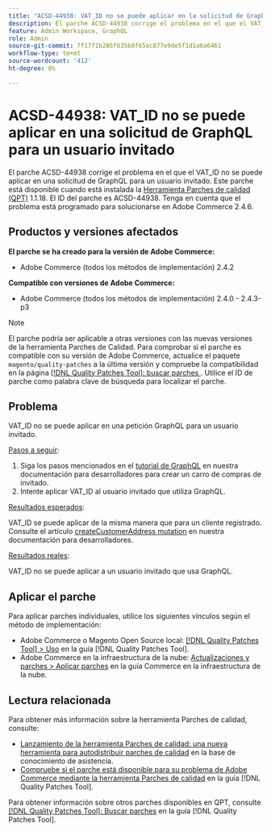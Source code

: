```yaml
---
title: "ACSD-44938: VAT_ID no se puede aplicar en la solicitud de GraphQL para el usuario invitado"
description: El parche ACSD-44938 corrige el problema en el que el VAT_ID no se puede aplicar en una solicitud de GraphQL para un usuario invitado. Este parche está disponible cuando está instalada la [Quality Patches Tool (QPT)](https://experienceleague.adobe.com/en/docs/commerce-knowledge-base/kb/announcements/commerce-announcements/magento-quality-patches-released-new-tool-to-self-serve-quality-patches) 1.1.18. El ID del parche es ACSD-44938. Tenga en cuenta que el problema está programado para solucionarse en Adobe Commerce 2.4.6.
feature: Admin Workspace, GraphQL
role: Admin
source-git-commit: 7f17f1b286f635b8f65ac877e9de5f1d1a6a6461
workflow-type: tm+mt
source-wordcount: '412'
ht-degree: 0%

---
```


# ACSD-44938: VAT_ID no se puede aplicar en una solicitud de GraphQL para un usuario invitado

El parche ACSD-44938 corrige el problema en el que el VAT_ID no se puede aplicar en una solicitud de GraphQL para un usuario invitado. Este parche está disponible cuando está instalada la [Herramienta Parches de calidad (QPT)](https://experienceleague.adobe.com/en/docs/commerce-knowledge-base/kb/announcements/commerce-announcements/magento-quality-patches-released-new-tool-to-self-serve-quality-patches) 1.1.18. El ID del parche es ACSD-44938. Tenga en cuenta que el problema está programado para solucionarse en Adobe Commerce 2.4.6.

## Productos y versiones afectados

**El parche se ha creado para la versión de Adobe Commerce:**

* Adobe Commerce (todos los métodos de implementación) 2.4.2

**Compatible con versiones de Adobe Commerce:**

* Adobe Commerce (todos los métodos de implementación) 2.4.0 - 2.4.3-p3

>[!NOTE]
>
>El parche podría ser aplicable a otras versiones con las nuevas versiones de la herramienta Parches de Calidad. Para comprobar si el parche es compatible con su versión de Adobe Commerce, actualice el paquete `magento/quality-patches` a la última versión y compruebe la compatibilidad en la página [[!DNL Quality Patches Tool]: buscar parches ](https://experienceleague.adobe.com/en/docs/commerce-knowledge-base/kb/announcements/commerce-announcements/magento-quality-patches-released-new-tool-to-self-serve-quality-patches). Utilice el ID de parche como palabra clave de búsqueda para localizar el parche.

## Problema

VAT_ID no se puede aplicar en una petición GraphQL para un usuario invitado.

<u>Pasos a seguir</u>:

1. Siga los pasos mencionados en el [tutorial de GraphQL](https://devdocs.magento.com/guides/v2.4/graphql/tutorials/checkout/checkout-shopping-cart.html) en nuestra documentación para desarrolladores para crear un carro de compras de invitado.
1. Intente aplicar VAT_ID al usuario invitado que utiliza GraphQL.

<u>Resultados esperados</u>:

VAT_ID se puede aplicar de la misma manera que para un cliente registrado. Consulte el artículo [createCustomerAddress mutation](https://devdocs.magento.com/guides/v2.4/graphql/mutations/create-customer-address.html) en nuestra documentación para desarrolladores.

<u>Resultados reales</u>:

VAT_ID no se puede aplicar a un usuario invitado que usa GraphQL.

## Aplicar el parche

Para aplicar parches individuales, utilice los siguientes vínculos según el método de implementación:

* Adobe Commerce o Magento Open Source local: [[!DNL Quality Patches Tool] > Uso](/help/tools/quality-patches-tool/usage.md) en la guía [!DNL Quality Patches Tool].
* Adobe Commerce en la infraestructura de la nube: [Actualizaciones y parches > Aplicar parches](https://experienceleague.adobe.com/docs/commerce-cloud-service/user-guide/develop/upgrade/apply-patches.html) en la guía Commerce en la infraestructura de la nube.

## Lectura relacionada

Para obtener más información sobre la herramienta Parches de calidad, consulte:

* [Lanzamiento de la herramienta Parches de calidad: una nueva herramienta para autodistribuir parches de calidad](https://experienceleague.adobe.com/en/docs/commerce-knowledge-base/kb/announcements/commerce-announcements/magento-quality-patches-released-new-tool-to-self-serve-quality-patches) en la base de conocimiento de asistencia.
* [Compruebe si el parche está disponible para su problema de Adobe Commerce mediante la herramienta Parches de calidad](/help/tools/quality-patches-tool/patches-available-in-qpt/check-patch-for-magento-issue-with-magento-quality-patches.md) en la guía [!DNL Quality Patches Tool].

Para obtener información sobre otros parches disponibles en QPT, consulte [[!DNL Quality Patches Tool]: Buscar parches](https://experienceleague.adobe.com/tools/commerce-quality-patches/index.html) en la guía [!DNL Quality Patches Tool].
